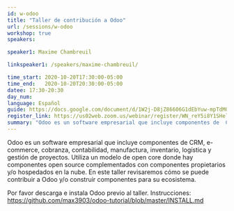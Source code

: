 ```yaml
---
id: w-odoo
title: "Taller de contribución a Odoo"
url: /sessions/w-odoo
workshop: true
speakers:

speaker1: Maxime Chambreuil

linkspeaker1: /speakers/maxime-chambreuil/

time_start: 2020-10-20T17:30:00-05:00
time_end:   2020-10-20T20:30:00-05:00
datee: 17:30-20:30
day_num: 
language: Español
guide: https://docs.google.com/document/d/1W2j-D8jZ86606G1dEbYuw-mpTdM0QZbhkwM6jxTOjkk/edit
register_link: https://us02web.zoom.us/webinar/register/WN_reY5i8Y1SHelVHqxulT1GQ
summary: "Odoo es un software empresarial que incluye componentes de  CRM, e-commerce, cobranza, contabilidad, manufactura, inventario, logística y gestión de proyectos."
---
```


Odoo es un software empresarial que incluye componentes de  CRM, e-commerce, cobranza, contabilidad, manufactura, inventario, logística y gestión de proyectos. Utiliza un modelo de open core donde hay componentes open source complementados con componentes propietarios y/o hospedados en la nube. En este taller revisaremos cómo se puede contribuir a Odoo y/o construir componentes para su ecosistema.

Por favor descarga e instala Odoo previo al taller. Instrucciones: https://github.com/max3903/odoo-tutorial/blob/master/INSTALL.md

